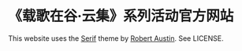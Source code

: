 # 《载歌在谷·云集》系列活动官方网站

This website uses the [Serif](https://github.com/zerostaticthemes/jekyll-serif-theme) theme by [Robert Austin](https://github.com/zerostaticthemes). See LICENSE.
